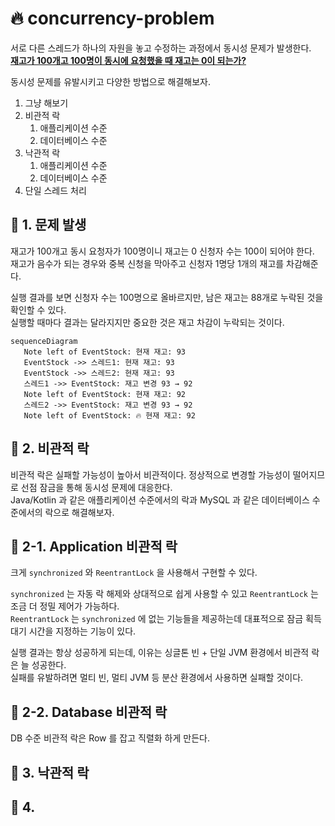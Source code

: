 # 🔥 concurrency-problem

서로 다른 스레드가 하나의 자원을 놓고 수정하는 과정에서 동시성 문제가 발생한다.  
<u>**재고가 100개고 100명이 동시에 요청했을 때 재고는 0이 되는가?**</u>  

동시성 문제를 유발시키고 다양한 방법으로 해결해보자.  

1. 그냥 해보기
2. 비관적 락
    1. 애플리케이션 수준
    2. 데이터베이스 수준
3. 낙관적 락
    1. 애플리케이션 수준
    2. 데이터베이스 수준
4. 단일 스레드 처리

## 🚀 1. 문제 발생

재고가 100개고 동시 요청자가 100명이니 재고는 0 신청자 수는 100이 되어야 한다.  
재고가 음수가 되는 경우와 중복 신청을 막아주고 신청자 1명당 1개의 재고를 차감해준다.  

실행 결과를 보면 신청자 수는 100명으로 올바르지만, 남은 재고는 88개로 누락된 것을 확인할 수 있다.  
실행할 때마다 결과는 달라지지만 중요한 것은 재고 차감이 누락되는 것이다.  

```mermaid
sequenceDiagram
   Note left of EventStock: 현재 재고: 93
   EventStock ->> 스레드1: 현재 재고: 93
   EventStock ->> 스레드2: 현재 재고: 93
   스레드1 ->> EventStock: 재고 변경 93 → 92
   Note left of EventStock: 현재 재고: 92
   스레드2 ->> EventStock: 재고 변경 93 → 92
   Note left of EventStock: 🔥 현재 재고: 92
```

## 🚀 2. 비관적 락

비관적 락은 실패할 가능성이 높아서 비관적이다. 정상적으로 변경할 가능성이 떨어지므로 선점 잠금을 통해 동시성 문제에 대응한다.  
Java/Kotlin 과 같은 애플리케이션 수준에서의 락과 MySQL 과 같은 데이터베이스 수준에서의 락으로 해결해보자.  

## 🎯 2-1. Application 비관적 락

크게 `synchronized` 와 `ReentrantLock` 을 사용해서 구현할 수 있다.  

`synchronized` 는 자동 락 해제와 상대적으로 쉽게 사용할 수 있고 `ReentrantLock` 는 조금 더 정밀 제어가 가능하다.  
`ReentrantLock` 는 `synchronized` 에 없는 기능들을 제공하는데 대표적으로 잠금 획득 대기 시간을 지정하는 기능이 있다.  

실행 결과는 항상 성공하게 되는데, 이유는 싱글톤 빈 + 단일 JVM 환경에서 비관적 락은 늘 성공한다.  
실패를 유발하려면 멀티 빈, 멀티 JVM 등 분산 환경에서 사용하면 실패할 것이다.  

## 🎯 2-2. Database 비관적 락

DB 수준 비관적 락은 Row 를 잡고 직렬화 하게 만든다.  


## 🚀 3. 낙관적 락

## 🚀 4.
